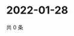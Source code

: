 # 2022-01-28

共 0 条

<!-- BEGIN WEIBO -->
<!-- 最后更新时间 Fri Jan 28 2022 07:14:38 GMT+0800 (China Standard Time) -->

<!-- END WEIBO -->
